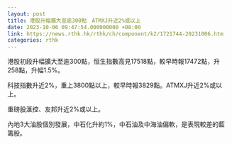 ```yaml
---
layout: post
title: 港股升幅擴大至逾300點　ATMXJ升近2%或以上
date: 2023-10-06 09:47:54.000000000 +08:00
link: https://news.rthk.hk/rthk/ch/component/k2/1721744-20231006.htm
categories: rthk
---
```


港股初段升幅擴大至逾300點，恒生指數高見17518點，較早時報17472點，升258點，升幅1.5%。

科技指數升近2%，重上3800點以上，較早時報3829點。ATMXJ升近2%或以上。

重磅股滙控、友邦升近2%或以上。

內地3大油股個別發展，中石化升約1%，中石油及中海油偏軟，是表現較差的藍籌股。
